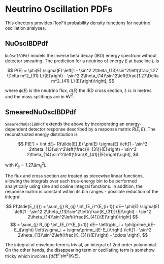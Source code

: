 # Neutrino Oscillation PDFs

This directory provides RooFit probability density functions for neutrino oscillation analyses.

## NuOscIBDPdf

`NuOscIBDPdf` models the inverse beta decay (IBD) energy spectrum without detector smearing. The prediction for a neutrino of energy $E$ at baseline $L$ is

$$
P(E) = \phi(E) \sigma(E)
\left[1 - \sin^2 2\theta_{13}\sin^2\left(\frac{1.27 \Delta m^2_{31} L}{E}\right)
      - \sin^2 2\theta_{14}\sin^2\left(\frac{1.27\Delta m^2_{41} L}{E}\right)\right],
$$

where $\phi(E)$ is the neutrino flux, $\sigma(E)$ the IBD cross section, $L$ is in metres and the mass splittings are in $\text{eV}^2$.

## SmearedNuOscIBDPdf

`SmearedNuOscIBDPdf` extends the above by incorporating an energy-dependent detector response described by a response matrix $R(\tilde{E},E)$. The reconstructed energy distribution is

$$
P(E') = \int dE~ R(\tilde{E},E) \phi(E) \sigma(E)
\left[1 - \sin^2 2\theta_{13}\sin^2\left(\frac{K_{31}}{E}\right)
      - \sin^2 2\theta_{14}\sin^2\left(\frac{K_{41}}{E}\right)\right],
$$

with $K_{ij} = 1.27\Delta m^2_{ij} L$. 

The flux and cross section are treated as piecewise linear functions, allowing the integrals over each true-energy bin to be performed analytically using sine and cosine integral functions.
In addition, the response matrix is constant within its bin ranges - possible reduction of the integral.

$$
P(\tilde{E_{i}}) = \sum_{j} R_{ij} \int_{E_i}^{E_{i+1}} dE~ \phi(E) \sigma(E)
\left[1 - \sin^2 2\theta_{13}\sin^2\left(\frac{K_{31}}{E}\right)
      - \sin^2 2\theta_{14}\sin^2\left(\frac{K_{41}}{E}\right)\right]
$$
$$
= \sum_{j} R_{ij} \int_{E_i}^{E_{i+1}} dE~ \left(\phi_i + \phi\prime_i(E-E_i)\right) \left(\sigma_i + \sigma\prime_i(E-E_i)\right)
\left[1 - \sin^2 2\theta_{13}\sin^2\left(\frac{K_{31}}{E}\right) - \cdots \right],
$$

The integral of envelope term is trivial, an integral of 2nd order polynomial. On the other hands, the disappearing term or oscillating term is somehow tricky which involves $\int dE E^n sin^2(K/E)$.
